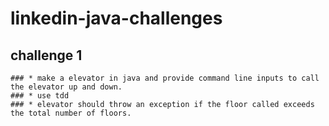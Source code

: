 # linkedin-java-challenges

## challenge 1 
    ### * make a elevator in java and provide command line inputs to call the elevator up and down. 
    ### * use tdd
    ### * elevator should throw an exception if the floor called exceeds the total number of floors.